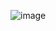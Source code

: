 ![image](https://github.com/Deysehgfi/FanPage-JSHK/assets/138785041/d732789b-4126-4620-b056-033d7194ba84)
